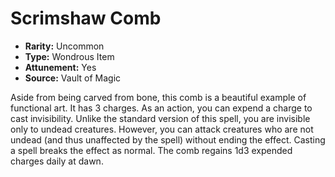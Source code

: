 # Scrimshaw Comb

- **Rarity:** Uncommon
- **Type:** Wondrous Item
- **Attunement:** Yes
- **Source:** Vault of Magic

Aside from being carved from bone, this comb is a beautiful example of functional art. It has 3 charges. As an action, you can expend a charge to cast invisibility. Unlike the standard version of this spell, you are invisible only to undead creatures. However, you can attack creatures who are not undead (and thus unaffected by the spell) without ending the effect. Casting a spell breaks the effect as normal. The comb regains 1d3 expended charges daily at dawn.
